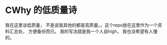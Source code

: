 # CWhy 的低质量诗

  我在这里谈低质量， 不是说我其他的都是高质量。。这个repo放在这里作为一个资料汇总处， 方便备份而已。
  我的写法就是我一个人自high， 我也没希望有人懂的。
  